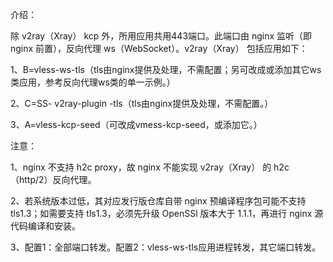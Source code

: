 介绍：

除 v2ray（Xray） kcp 外，所用应用共用443端口。此端口由 nginx 监听（即 nginx 前置），反向代理 ws（WebSocket）。v2ray（Xray） 包括应用如下：

1、B=vless-ws-tls（tls由nginx提供及处理，不需配置；另可改成或添加其它ws类应用，参考反向代理ws类的单一示例。）

2、C=SS- v2ray-plugin -tls（tls由nginx提供及处理，不需配置。）

3、A=vless-kcp-seed（可改成vmess-kcp-seed，或添加它。）

注意：

1、nginx 不支持 h2c proxy，故 nginx 不能实现 v2ray（Xray） 的 h2c（http/2）反向代理。

2、若系统版本过低，其对应发行版仓库自带 nginx 预编译程序包可能不支持 tls1.3；如需要支持 tls1.3，必须先升级 OpenSSl 版本大于 1.1.1，再进行 nginx 源代码编译和安装。

3、配置1：全部端口转发。配置2：vless-ws-tls应用进程转发，其它端口转发。
